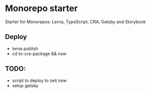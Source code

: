 # Monorepo starter

Starter for Monorepos: Lerna, TypeScript, CRA, Gatsby and Storybook

## Deploy

- lerna publish
- cd to-cra-package && now

## TODO:

- script to deploy to zeit now
- setup gatsby
